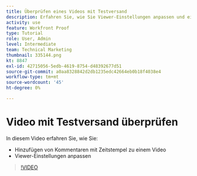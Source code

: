 ```yaml
---
title: Überprüfen eines Videos mit Testversand
description: Erfahren Sie, wie Sie Viewer-Einstellungen anpassen und einem Video Kommentare mit Zeitstempel hinzufügen können, indem Sie die Funktion "Testen"in [!DNL  Workfront].
activity: use
feature: Workfront Proof
type: Tutorial
role: User, Admin
level: Intermediate
team: Technical Marketing
thumbnail: 335144.png
kt: 8847
exl-id: 42715056-5edb-4619-8754-d48392677d51
source-git-commit: a0aa8328842d2db1235edc42664eb0b18f4038e4
workflow-type: tm+mt
source-wordcount: '45'
ht-degree: 0%

---
```


# Video mit Testversand überprüfen

In diesem Video erfahren Sie, wie Sie:

* Hinzufügen von Kommentaren mit Zeitstempel zu einem Video
* Viewer-Einstellungen anpassen

>[!VIDEO](https://video.tv.adobe.com/v/335144/?quality=12)

<!--
## Learn more
* Review a video proof
-->
